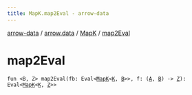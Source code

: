 ```yaml
---
title: MapK.map2Eval - arrow-data
---
```


[arrow-data](../../index.html) / [arrow.data](../index.html) / [MapK](index.html) / [map2Eval](./map2-eval.html)

# map2Eval

`fun <B, Z> map2Eval(fb: Eval<`[`MapK`](index.html)`<`[`K`](index.html#K)`, `[`B`](map2-eval.html#B)`>>, f: (`[`A`](index.html#A)`, `[`B`](map2-eval.html#B)`) -> `[`Z`](map2-eval.html#Z)`): Eval<`[`MapK`](index.html)`<`[`K`](index.html#K)`, `[`Z`](map2-eval.html#Z)`>>`